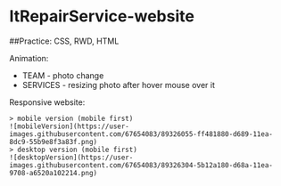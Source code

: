 # ItRepairService-website

##Practice: CSS, RWD, HTML


Animation:

* TEAM - photo change
* SERVICES - resizing photo after hover mouse over it


Responsive website:
```
> mobile version (mobile first)
![mobileVersion](https://user-images.githubusercontent.com/67654083/89326055-ff481880-d689-11ea-8dc9-55b9e8f3a83f.png)
> desktop version (mobile first)
![desktopVersion](https://user-images.githubusercontent.com/67654083/89326304-5b12a180-d68a-11ea-9708-a6520a102214.png)
```
